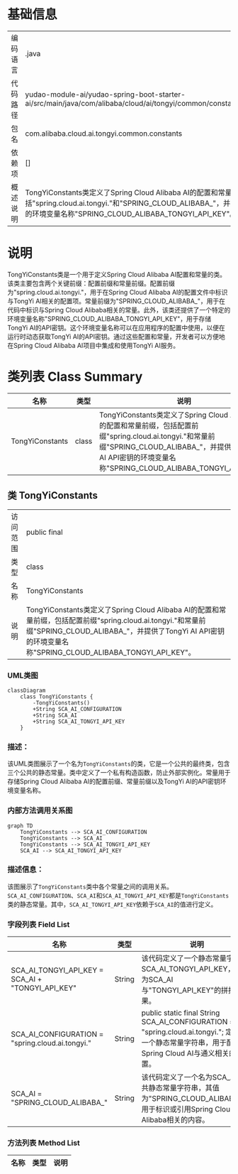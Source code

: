 # 基础信息

|      |      |
|------|------|
| 编码语言 | .java |
| 代码路径 | yudao-module-ai/yudao-spring-boot-starter-ai/src/main/java/com/alibaba/cloud/ai/tongyi/common/constants/TongYiConstants.java |
| 包名 | com.alibaba.cloud.ai.tongyi.common.constants |
| 依赖项 | [] |
| 概述说明 | TongYiConstants类定义了Spring Cloud Alibaba AI的配置和常量前缀，包括"spring.cloud.ai.tongyi."和"SPRING_CLOUD_ALIBABA_"，并提供了TongYi AI API密钥的环境变量名称"SPRING_CLOUD_ALIBABA_TONGYI_API_KEY"。 |

# 说明

TongYiConstants类是一个用于定义Spring Cloud Alibaba AI配置和常量的类。该类主要包含两个关键前缀：配置前缀和常量前缀。配置前缀为"spring.cloud.ai.tongyi."，用于在Spring Cloud Alibaba AI的配置文件中标识与TongYi AI相关的配置项。常量前缀为"SPRING_CLOUD_ALIBABA_"，用于在代码中标识与Spring Cloud Alibaba相关的常量。此外，该类还提供了一个特定的环境变量名称"SPRING_CLOUD_ALIBABA_TONGYI_API_KEY"，用于存储TongYi AI的API密钥。这个环境变量名称可以在应用程序的配置中使用，以便在运行时动态获取TongYi AI的API密钥。通过这些配置和常量，开发者可以方便地在Spring Cloud Alibaba AI项目中集成和使用TongYi AI服务。

# 类列表 Class Summary

| 名称   | 类型  | 说明 |
|-------|------|-------------|
| TongYiConstants | class | TongYiConstants类定义了Spring Cloud Alibaba AI的配置和常量前缀，包括配置前缀"spring.cloud.ai.tongyi."和常量前缀"SPRING_CLOUD_ALIBABA_"，并提供了TongYi AI API密钥的环境变量名称"SPRING_CLOUD_ALIBABA_TONGYI_API_KEY"。 |



## 类 TongYiConstants

|      |      |
|------|------|
| 访问范围 | public final |
| 类型 | class |
| 名称 | TongYiConstants |
| 说明 | TongYiConstants类定义了Spring Cloud Alibaba AI的配置和常量前缀，包括配置前缀"spring.cloud.ai.tongyi."和常量前缀"SPRING_CLOUD_ALIBABA_"，并提供了TongYi AI API密钥的环境变量名称"SPRING_CLOUD_ALIBABA_TONGYI_API_KEY"。 |


### UML类图

```mermaid
classDiagram
    class TongYiConstants {
        -TongYiConstants()
        +String SCA_AI_CONFIGURATION
        +String SCA_AI
        +String SCA_AI_TONGYI_API_KEY
    }
```

### 描述：
该UML类图展示了一个名为`TongYiConstants`的类，它是一个公共的最终类，包含三个公共的静态常量。类中定义了一个私有构造函数，防止外部实例化。常量用于存储Spring Cloud Alibaba AI的配置前缀、常量前缀以及TongYi AI的API密钥环境变量名称。


### 内部方法调用关系图

```mermaid
graph TD
    TongYiConstants --> SCA_AI_CONFIGURATION
    TongYiConstants --> SCA_AI
    TongYiConstants --> SCA_AI_TONGYI_API_KEY
    SCA_AI --> SCA_AI_TONGYI_API_KEY
```

### 描述信息：
该图展示了`TongYiConstants`类中各个常量之间的调用关系。`SCA_AI_CONFIGURATION`、`SCA_AI`和`SCA_AI_TONGYI_API_KEY`都是`TongYiConstants`类的静态常量。其中，`SCA_AI_TONGYI_API_KEY`依赖于`SCA_AI`的值进行定义。

### 字段列表 Field List

| 名称  | 类型  | 说明 |
|-------|-------|------|
| SCA_AI_TONGYI_API_KEY = SCA_AI + "TONGYI_API_KEY" | String | 该代码定义了一个静态常量字符串SCA_AI_TONGYI_API_KEY，其值为SCA_AI与"TONGYI_API_KEY"的拼接结果。 |
| SCA_AI_CONFIGURATION = "spring.cloud.ai.tongyi." | String | public static final String SCA_AI_CONFIGURATION = "spring.cloud.ai.tongyi."; 定义了一个静态常量字符串，用于配置Spring Cloud AI与通义相关的设置。 |
| SCA_AI = "SPRING_CLOUD_ALIBABA_" | String | 该代码定义了一个名为SCA_AI的公共静态常量字符串，其值为"SPRING_CLOUD_ALIBABA_"，用于标识或引用Spring Cloud Alibaba相关的内容。 |

### 方法列表 Method List

| 名称  | 类型  | 说明 |
|-------|-------|------|




